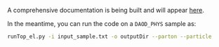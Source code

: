 A comprehensive documentation is being built and will appear [here](https://topcptoolkit.docs.cern.ch/).

In the meantime, you can run the code on a `DAOD_PHYS` sample as:
```bash
runTop_el.py -i input_sample.txt -o outputDir --parton --particle
```